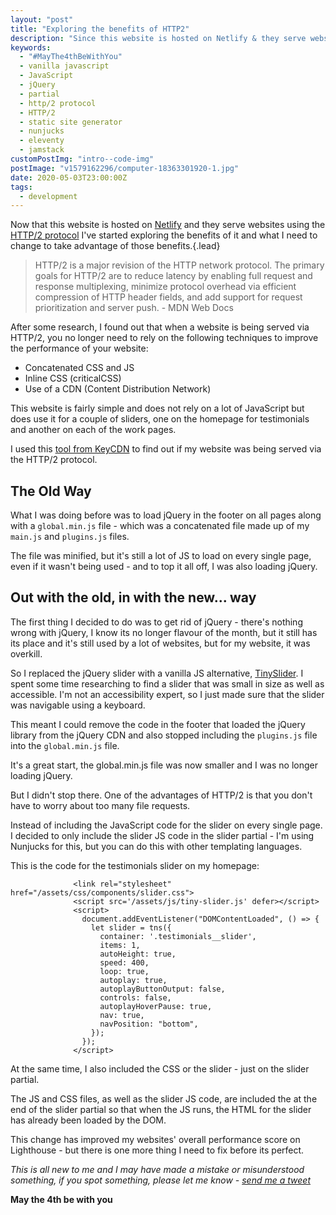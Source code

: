 ```yaml
---
layout: "post"
title: "Exploring the benefits of HTTP2"
description: "Since this website is hosted on Netlify & they serve websites using the HTTP/2 protocol I've started exploring the benefits of it"
keywords:
  - "#MayThe4thBeWithYou"
  - vanilla javascript
  - JavaScript
  - jQuery
  - partial
  - http/2 protocol
  - HTTP/2
  - static site generator
  - nunjucks
  - eleventy
  - jamstack
customPostImg: "intro--code-img"
postImage: "v1579162296/computer-18363301920-1.jpg"
date: 2020-05-03T23:00:00Z
tags:
  - development
---
```

Now that this website is hosted on [Netlify](https://www.netlify.com) and they serve websites using the [HTTP/2 protocol](https://developer.mozilla.org/en-US/docs/Glossary/HTTP_2) I've started exploring the benefits of it and what I need to change to take advantage of those benefits.{.lead}

> HTTP/2 is a major revision of the HTTP network protocol. The primary goals for HTTP/2 are to reduce latency by enabling full request and response multiplexing, minimize protocol overhead via efficient compression of HTTP header fields, and add support for request prioritization and server push.  - MDN Web Docs

After some research, I found out that when a website is being served via HTTP/2, you no longer need to rely on the following techniques to improve the performance of your website:

* Concatenated CSS and JS
* Inline CSS (criticalCSS)
* Use of a CDN (Content Distribution Network)

This website is fairly simple and does not rely on a lot of JavaScript but does use it for a couple of sliders, one on the homepage for testimonials and another on each of the work pages.

I used this [tool from KeyCDN](https://tools.keycdn.com/http2-test "HTTP/2 Protocol Test") to find out if my website was being served via the HTTP/2 protocol.

## The Old Way

What I was doing before was to load jQuery in the footer on all pages along with a `global.min.js` file - which was a concatenated file made up of my `main.js` and `plugins.js` files.

The file was minified, but it's still a lot of JS to load on every single page, even if it wasn't being used - and to top it all off, I was also loading jQuery.

## Out with the old, in with the new... way

The first thing I decided to do was to get rid of jQuery - there's nothing wrong with jQuery, I know its no longer flavour of the month, but it still has its place and it's still used by a lot of websites, but for my website, it was overkill.

So I replaced the jQuery slider with a vanilla JS alternative, [TinySlider](https://github.com/ganlanyuan/tiny-slider). I spent some time researching to find a slider that was small in size as well as accessible. I'm not an accessibility expert, so I just made sure that the slider was navigable using a keyboard.

This meant I could remove the code in the footer that loaded the jQuery library from the jQuery CDN and also stopped including the `plugins.js` file into the `global.min.js` file.

It's a great start, the global.min.js file was now smaller and I was no longer loading jQuery.

But I didn't stop there. One of the advantages of HTTP/2 is that you don't have to worry about too many file requests.

Instead of including the JavaScript code for the slider on every single page. I decided to only include the slider JS code in the slider partial - I'm using Nunjucks for this, but you can do this with other templating languages.

This is the code for the testimonials slider on my homepage:
```
              <link rel="stylesheet" href="/assets/css/components/slider.css">
              <script src='/assets/js/tiny-slider.js' defer></script>
              <script>
                document.addEventListener("DOMContentLoaded", () => {
                  let slider = tns({
                    container: '.testimonials__slider',
                    items: 1,
                    autoHeight: true,
                    speed: 400,
                    loop: true,
                    autoplay: true,
                    autoplayButtonOutput: false,
                    controls: false,
                    autoplayHoverPause: true,
                    nav: true,
                    navPosition: "bottom",
                  });
                });
              </script>
```
At the same time, I also included the CSS or the slider - just on the slider partial.

The JS and CSS files, as well as the slider JS code, are included the at the end of the slider partial so that when the JS runs, the HTML for the slider has already been loaded by the DOM.

This change has improved my websites' overall performance score on Lighthouse - but there is one more thing I need to fix before its perfect.

_This is all new to me and I may have made a mistake or misunderstood something, if you spot something, please let me know -_ [_send me a tweet_](https://x.com/juanfernandes)

**May the 4th be with you**
